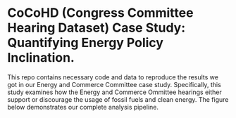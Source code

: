 # CoCoHD (Congress Committee Hearing Dataset) Case Study: Quantifying Energy Policy Inclination.

This repo contains necessary code and data to reproduce the results we got in our Energy and Commerce Committee case study. Specifically, this study examines how the Energy and Commerce Ommittee hearings either support or discourage the usage of fossil fuels and clean energy. The figure below demonstrates our complete analysis pipeline.
